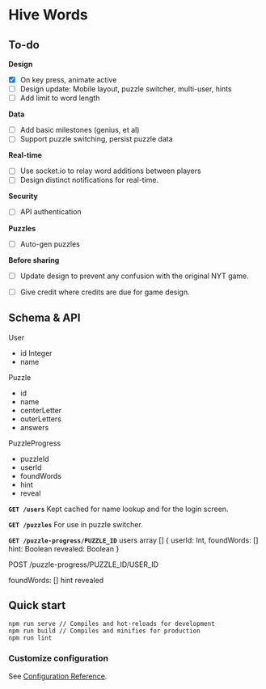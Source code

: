 # Hive Words

## To-do

**Design**
- [x] On key press, animate active
- [ ] Design update: Mobile layout, puzzle switcher, multi-user, hints
- [ ] Add limit to word length

**Data**
- [ ] Add basic milestones (genius, et al)
- [ ] Support puzzle switching, persist puzzle data

**Real-time**
- [ ] Use socket.io to relay word additions between players
- [ ] Design distinct notifications for real-time.

**Security**
- [ ] API authentication

**Puzzles**
- [ ] Auto-gen puzzles

**Before sharing**
- [ ] Update design to prevent any confusion with the original NYT game.
- [ ] Give credit where credits are due for game design.


## Schema & API 

User
- id Integer
- name

Puzzle
- id
- name
- centerLetter
- outerLetters
- answers

PuzzleProgress
- puzzleId
- userId
- foundWords
- hint
- reveal


**`GET /users`**
Kept cached for name lookup and for the login screen.

**`GET /puzzles`**
For use in puzzle switcher.

**`GET /puzzle-progress/PUZZLE_ID`**
users array []
  {
    userId: Int,
    foundWords: []
    hint: Boolean
    revealed: Boolean
  }

POST /puzzle-progress/PUZZLE_ID/USER_ID

foundWords: []
hint
revealed



## Quick start

```
npm run serve // Compiles and hot-reloads for development
npm run build // Compiles and minifies for production
npm run lint
```

### Customize configuration
See [Configuration Reference](https://cli.vuejs.org/config/).
